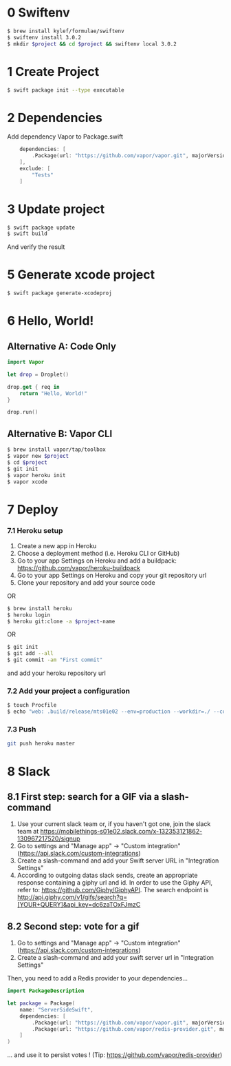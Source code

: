 # 0 Swiftenv
```bash
$ brew install kylef/formulae/swiftenv
$ swiftenv install 3.0.2
$ mkdir $project && cd $project && swiftenv local 3.0.2
```

# 1 Create Project

```bash
$ swift package init --type executable
```

# 2 Dependencies
Add dependency Vapor to Package.swift
```swift
    dependencies: [
        .Package(url: "https://github.com/vapor/vapor.git", majorVersion: 1, minor: 3)
    ],
    exclude: [
        "Tests"
    ]
```

# 3 Update project

```bash
$ swift package update
$ swift build
```
And verify the result

# 5 Generate xcode project

```bash
$ swift package generate-xcodeproj
```

# 6 Hello, World!

## Alternative A: Code Only

```swift
import Vapor

let drop = Droplet()

drop.get { req in
    return "Hello, World!"
}

drop.run()
```

## Alternative B: Vapor CLI

```bash
$ brew install vapor/tap/toolbox
$ vapor new $project
$ cd $project
$ git init
$ vapor heroku init
$ vapor xcode
```

# 7 Deploy

### 7.1 Heroku setup

1. Create a new app in Heroku
2. Choose a deployment method (i.e. Heroku CLI or GitHub) 
3. Go to your app Settings on Heroku and add a buildpack: https://github.com/vapor/heroku-buildpack
4. Go to your app Settings on Heroku and copy your git repository url
5. Clone your repository and add your source code

OR 

```bash
$ brew install heroku
$ heroku login 
$ heroku git:clone -a $project-name
```

OR

```bash
$ git init
$ git add --all
$ git commit -am "First commit"
```

and add your heroku repository url

### 7.2 Add your project a configuration

```bash
$ touch Procfile
$ echo "web: .build/release/mts01e02 --env=production --workdir=./ --config:servers.default.port=$PORT" > Procfile
```

### 7.3 Push

```bash
git push heroku master
```

# 8 Slack

## 8.1 First step: search for a GIF via a slash-command

1. Use your current slack team or, if you haven't got one, join the slack team at https://mobilethings-s01e02.slack.com/x-132353121862-130967217520/signup
2. Go to settings and "Manage app" -> "Custom integration" (https://api.slack.com/custom-integrations)
3. Create a slash-command and add your Swift server URL in "Integration Settings"
4. According to outgoing datas slack sends, create an appropriate response containing a giphy url and id. In order to use the Giphy API, refer to: https://github.com/Giphy/GiphyAPI. The search endpoint is http://api.giphy.com/v1/gifs/search?q=[YOUR+QUERY]&api_key=dc6zaTOxFJmzC

## 8.2 Second step: vote for a gif

1. Go to settings and "Manage app" -> "Custom integration" (https://api.slack.com/custom-integrations)
2. Create a slash-command and add your swift server url in "Integration Settings"

Then, you need to add a Redis provider to your dependencies...

```swift
import PackageDescription

let package = Package(
    name: "ServerSideSwift",
    dependencies: [
        .Package(url: "https://github.com/vapor/vapor.git", majorVersion: 1, minor: 3),
        .Package(url: "https://github.com/vapor/redis-provider.git", majorVersion: 1)
    ]
)
```

... and use it to persist votes ! (Tip: https://github.com/vapor/redis-provider)
